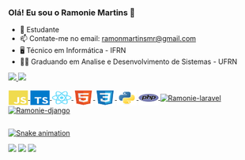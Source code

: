 ### Olá! Eu sou o Ramonie Martins 👋

- 🔭 Estudante
- 📫 Contate-me no email: ramonmartinsmr@gmail.com
- 🖥️ Técnico em Informática - IFRN
- 👨‍💻 Graduando em Analise e Desenvolvimento de Sistemas - UFRN

<a href="https://github.com/ramonie">
  <img height="180em" src="https://github-readme-stats-eight-theta.vercel.app/api?username=ramonie&show_icons=true&theme=dracula&include_all_commits=true&count_private=true"/>
  <img height="180em" src="https://github-readme-stats-eight-theta.vercel.app/api/top-langs/?username=ramonie&layout=compact&langs_count=8&theme=dracula"/>
<div style="display: inline_block"><br>
  <img align="center" alt="Ramonie-Js" height="30" width="40" src="https://raw.githubusercontent.com/devicons/devicon/master/icons/javascript/javascript-plain.svg">
  <img align="center" alt="Ramonie-Ts" height="30" width="40" src="https://raw.githubusercontent.com/devicons/devicon/master/icons/typescript/typescript-plain.svg">
  <img align="center" alt="Ramonie-React" height="30" width="40" src="https://raw.githubusercontent.com/devicons/devicon/master/icons/react/react-original.svg">
  <img align="center" alt="Ramonie-HTML" height="30" width="40" src="https://raw.githubusercontent.com/devicons/devicon/master/icons/html5/html5-original.svg">
  <img align="center" alt="Ramonie-CSS" height="30" width="40" src="https://raw.githubusercontent.com/devicons/devicon/master/icons/css3/css3-original.svg">
  <img align="center" alt="Ramonie-Python" height="30" width="40" src="https://raw.githubusercontent.com/devicons/devicon/master/icons/python/python-original.svg">
  <img align="center" alt="Ramonie-Php" height="30" width="40" src="https://raw.githubusercontent.com/devicons/devicon/master/icons/php/php-original.svg">
  <img align="center" alt="Ramonie-laravel" height="30" width="40"  src="https://cdn.jsdelivr.net/gh/devicons/devicon/icons/laravel/laravel-plain-wordmark.svg" />
  <img align="center" alt="Ramonie-django" height="30" width="40"  <img src="https://cdn.jsdelivr.net/gh/devicons/devicon/icons/django/django-plain.svg" />
  
          
</div>
  
  ##
  ![Snake animation](https://github.com/ramonie/ramonie/blob/output/github-contribution-grid-snake.svg)
<div> 
  <a href="https://www.instagram.com/ramonie_martins/" target="_blank"><img src="https://img.shields.io/badge/-Instagram-%23E4405F?style=for-the-badge&logo=instagram&logoColor=white" target="_blank"></a>
  <a href = "mailto:ramonmartinsmr@gmail.com"><img src="https://img.shields.io/badge/-Gmail-%23333?style=for-the-badge&logo=gmail&logoColor=white" target="_blank"></a>
  <a href="https://www.linkedin.com/in/ramonie-martins-46466b23b/" target="_blank"><img src="https://img.shields.io/badge/-LinkedIn-%230077B5?style=for-the-badge&logo=linkedin&logoColor=white" target="_blank"></a> 
  
</div>
